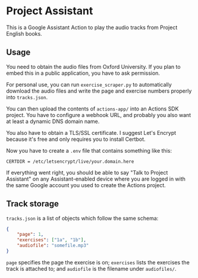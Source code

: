 # Project Assistant
This is a Google Assistant Action to play the audio tracks from Project English books.

## Usage
You need to obtain the audio files from Oxford University. If you plan to embed this in a public application, you
have to ask permission.

For personal use, you can run `exercise_scraper.py` to automatically download the audio files and write the page and
exercise numbers properly into `tracks.json`.

You can then upload the contents of `actions-app/` into an Actions SDK project. You have to configure a webhook URL,
and probably you also want at least a dynamic DNS domain name.

You also have to obtain a TLS/SSL certificate. I suggest Let's Encrypt because it's free and only requires you to
install Certbot.

Now you have to create a `.env` file that contains something like this:
```env
CERTDIR = /etc/letsencrypt/live/your.domain.here
```

If everything went right, you should be able to say "Talk to Project Assistant" on any Assistant-enabled device where
you are logged in with the same Google account you used to create the Actions project.

## Track storage

`tracks.json` is a list of objects which follow the same schema:
```json
{
	"page": 1,
	"exercises": ["1a", "1b"],
	"audiofile": "somefile.mp3"
}
```
`page` specifies the page the exercise is on; `exercises` lists the exercises the track is attached to; and `audiofile`
is the filename under `audiofiles/`.